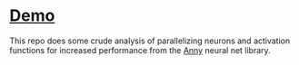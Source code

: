 # [Demo](http://levithomason.github.io/worker-test)

This repo does some crude analysis of parallelizing neurons and activation functions for increased performance from the 
[Anny](https://github.com/dev-coop/anny) neural net library.
